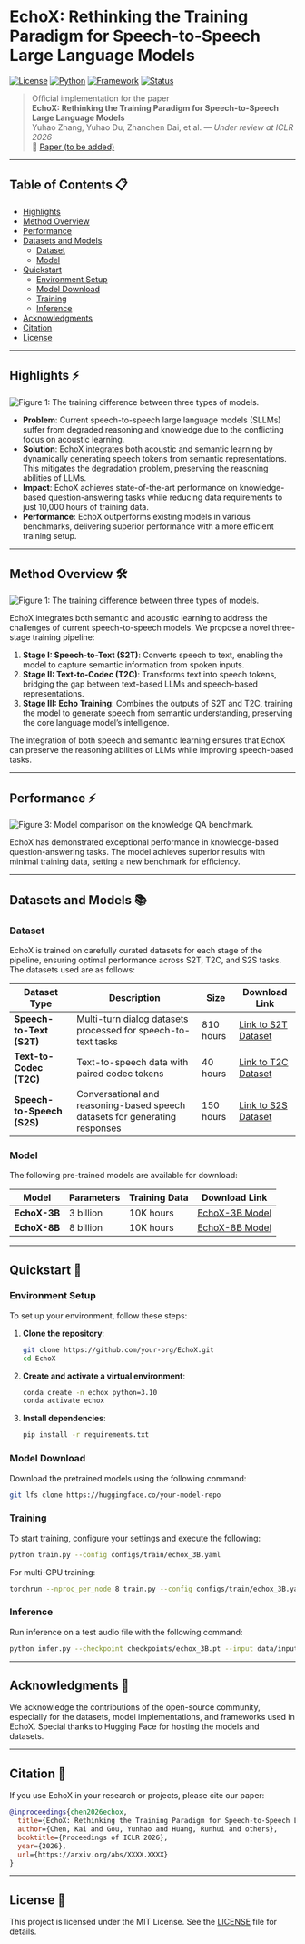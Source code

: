 # EchoX: Rethinking the Training Paradigm for Speech-to-Speech Large Language Models 

[![License](https://img.shields.io/badge/License-MIT-blue.svg)](#license)
[![Python](https://img.shields.io/badge/Python-3.10%2B-brightgreen)](#environment-setup)
[![Framework](https://img.shields.io/badge/PyTorch-v1.10-orange)](#environment-setup)
[![Status](https://img.shields.io/badge/Status-WIP-yellow)]()

> Official implementation for the paper  
> **EchoX: Rethinking the Training Paradigm for Speech-to-Speech Large Language Models**  
> Yuhao Zhang, Yuhao Du, Zhanchen Dai, et al. — *Under review at ICLR 2026*  
> 📄 [Paper (to be added)](https://arxiv.org/abs/XXXX.XXXX)

---

## Table of Contents 📋
- [Highlights](#highlights)
- [Method Overview](#method-overview)
- [Performance](#performance)
- [Datasets and Models](#datasets-and-models)
  - [Dataset](#dataset)
  - [Model](#model)
- [Quickstart](#quickstart)
  - [Environment Setup](#environment-setup)
  - [Model Download](#model-download)
  - [Training](#training)
  - [Inference](#inference)
- [Acknowledgments](#acknowledgments)
- [Citation](#citation)
- [License](#license)

---

## Highlights ⚡

![Figure 1: The training difference between three types of models.](asset/problem_figure.png)

- **Problem**: Current speech-to-speech large language models (SLLMs) suffer from degraded reasoning and knowledge due to the conflicting focus on acoustic learning.
- **Solution**: EchoX integrates both acoustic and semantic learning by dynamically generating speech tokens from semantic representations. This mitigates the degradation problem, preserving the reasoning abilities of LLMs.
- **Impact**: EchoX achieves state-of-the-art performance on knowledge-based question-answering tasks while reducing data requirements to just 10,000 hours of training data.
- **Performance**: EchoX outperforms existing models in various benchmarks, delivering superior performance with a more efficient training setup.

---

## Method Overview 🛠️

![Figure 1: The training difference between three types of models.](asset/method.png)

EchoX integrates both semantic and acoustic learning to address the challenges of current speech-to-speech models. We propose a novel three-stage training pipeline:

1. **Stage I: Speech-to-Text (S2T)**: Converts speech to text, enabling the model to capture semantic information from spoken inputs.
2. **Stage II: Text-to-Codec (T2C)**: Transforms text into speech tokens, bridging the gap between text-based LLMs and speech-based representations.
3. **Stage III: Echo Training**: Combines the outputs of S2T and T2C, training the model to generate speech from semantic understanding, preserving the core language model’s intelligence.

The integration of both speech and semantic learning ensures that EchoX can preserve the reasoning abilities of LLMs while improving speech-based tasks.

---

## Performance ⚡

![Figure 3: Model comparison on the knowledge QA benchmark.](asset/performance.png)

EchoX has demonstrated exceptional performance in knowledge-based question-answering tasks. The model achieves superior results with minimal training data, setting a new benchmark for efficiency.

---

## Datasets and Models 📚

### Dataset
EchoX is trained on carefully curated datasets for each stage of the pipeline, ensuring optimal performance across S2T, T2C, and S2S tasks. The datasets used are as follows:

| Dataset Type           | Description                                                              | Size                   | Download Link                                      |
| ---------------------- | ------------------------------------------------------------------------ | ---------------------- | -------------------------------------------------- |
| **Speech-to-Text (S2T)** | Multi-turn dialog datasets processed for speech-to-text tasks             | 810 hours              | [Link to S2T Dataset](https://huggingface.co/datasets/FreedomIntelligence/EchoX-Dataset) |
| **Text-to-Codec (T2C)** | Text-to-speech data with paired codec tokens                              | 40 hours               | [Link to T2C Dataset](https://huggingface.co/datasets/FreedomIntelligence/EchoX-Dataset) |
| **Speech-to-Speech (S2S)** | Conversational and reasoning-based speech datasets for generating responses | 150 hours              | [Link to S2S Dataset](https://huggingface.co/datasets/FreedomIntelligence/EchoX-Dataset) |

### Model
The following pre-trained models are available for download:

| Model     | Parameters | Training Data   | Download Link                                      |
| --------- | ---------- | --------------- | -------------------------------------------------- |
| **EchoX-3B** | 3 billion  | 10K hours       | [EchoX-3B Model](https://huggingface.co/FreedomIntelligence/EchoX) |
| **EchoX-8B** | 8 billion  | 10K hours       | [EchoX-8B Model](https://huggingface.co/FreedomIntelligence/EchoX) |

---

## Quickstart 🚀

### Environment Setup
To set up your environment, follow these steps:

1. **Clone the repository**:
   ```bash
   git clone https://github.com/your-org/EchoX.git
   cd EchoX

2. **Create and activate a virtual environment**:

   ```bash
   conda create -n echox python=3.10
   conda activate echox
   ```

3. **Install dependencies**:

   ```bash
   pip install -r requirements.txt
   ```

### Model Download

Download the pretrained models using the following command:

```bash
git lfs clone https://huggingface.co/your-model-repo
```

### Training

To start training, configure your settings and execute the following:

```bash
python train.py --config configs/train/echox_3B.yaml
```

For multi-GPU training:

```bash
torchrun --nproc_per_node 8 train.py --config configs/train/echox_3B.yaml
```

### Inference

Run inference on a test audio file with the following command:

```bash
python infer.py --checkpoint checkpoints/echox_3B.pt --input data/input.wav --output outputs/output.wav
```

---

## Acknowledgments 🙏

We acknowledge the contributions of the open-source community, especially for the datasets, model implementations, and frameworks used in EchoX. Special thanks to Hugging Face for hosting the models and datasets.

---

## Citation 📑

If you use EchoX in your research or projects, please cite our paper:

```bibtex
@inproceedings{chen2026echox,
  title={EchoX: Rethinking the Training Paradigm for Speech-to-Speech Large Language Models},
  author={Chen, Kai and Gou, Yunhao and Huang, Runhui and others},
  booktitle={Proceedings of ICLR 2026},
  year={2026},
  url={https://arxiv.org/abs/XXXX.XXXX}
}
```

---

## License 📄

This project is licensed under the MIT License. See the [LICENSE](LICENSE) file for details.
